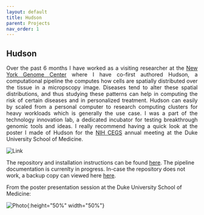 ```yaml
---
layout: default
title: Hudson
parent: Projects
nav_order: 1
---
```


## Hudson

<p align="justify ">
Over the past 6 months I have worked as a visiting researcher at the <a href="https://www.nygenome.org">New York Genome Center</a> where I have co-first authored Hudson, a computational pipeline the computes how cells are spatially distributed over the tissue in a micropscopy image. Diseases tend to alter these spatial distributions, and thus studying these patterns can help in computing the risk of certain diseases and in personalized treatment. Hudson can easily by scaled from a personal computer to research computing clusters for heavy workloads which is generally the use case. I was a part of the technology innovation lab, a dedicated incubator for testing breakthrough genomic tools and ideas. I really recommend having a quick look at the poster I made of Hudson for the <a href="https://www.genome.gov/Funded-Programs-Projects/Centers-of-Excellence-in-Genomic-Science">NIH CEGS</a> annual meeting at the Duke University School of Medicine.  
</p>

![Link](https://user-images.githubusercontent.com/42875353/201494678-fa69b6e2-fd48-4fbc-bdf9-66be7fbef3d2.png)

The repository and installation instructions can be found  <a href="https://github.com/nygctech/hudson">here</a>. The pipeline documentation is currenlty in progress. In-case the repository does not work, a backup copy can viewed here <a href="https://github.com/jsingh-pb10/hudson_backup">here</a>.


From the poster presentation session at the Duke University School of Medicine:

![Photo](https://user-images.githubusercontent.com/42875353/201494797-464c843b-7ea1-4df1-93b4-67a1cc91371c.jpg){:height="50%" width="50%"}

